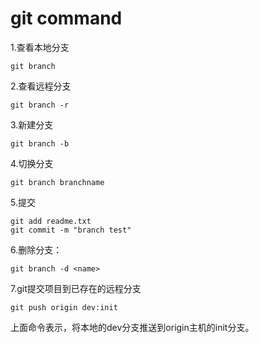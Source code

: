 
# git command
1.查看本地分支
```
git branch
```
2.查看远程分支
```
git branch -r
```
3.新建分支
```
git branch -b
```
4.切换分支
```
git branch branchname
```
5.提交
```
git add readme.txt 
git commit -m "branch test"
```
6.删除分支：
  ```
  git branch -d <name>
  ```
  7.git提交项目到已存在的远程分支
  ```
  git push origin dev:init
  ```
  上面命令表示，将本地的dev分支推送到origin主机的init分支。
